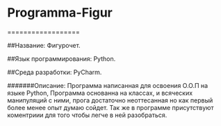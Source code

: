 # Programma-Figur
==================

##Название: Фигурочет.


##Язык программирования: Python.


##Среда разработки: PyCharm.


#######Описание:
Программа написанная для освоения О.О.П на языке Python, Программа основанна на классах, и всяческих манипуляций с ними, прога достаточно неоттесанная но как первый более менее опыт думаю сойдет. Так же в программе присутствуют коментриии для того чтобы легче в ней разобраться.
